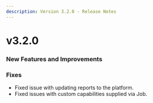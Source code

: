 ```yaml
---
description: Version 3.2.0 - Release Notes
---
```


# v3.2.0

### New Features and Improvements

### Fixes

* Fixed issue with updating reports to the platform. 
* Fixed issues with custom capabilities supplied via Job.

